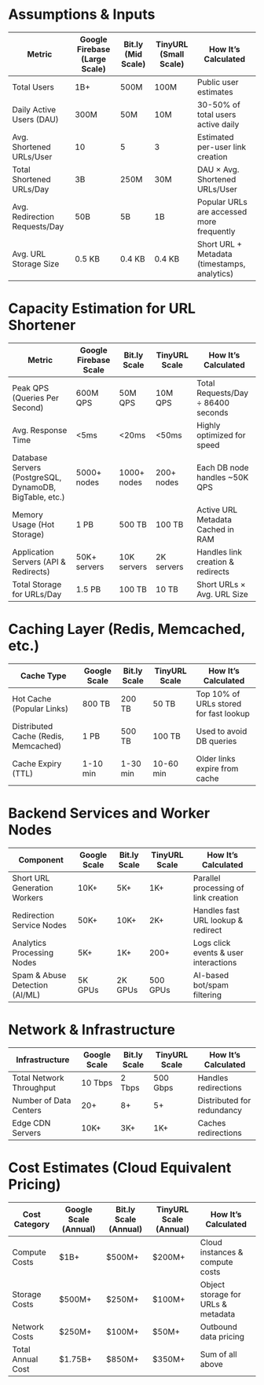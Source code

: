 # Assumptions & Inputs

| Metric                                      | Google Firebase (Large Scale)  | Bit.ly (Mid Scale)           | TinyURL (Small Scale)         | How It’s Calculated                          |
|---------------------------------------------|--------------------------------|------------------------------|-------------------------------|----------------------------------------------|
| Total Users                                 | 1B+                            | 500M                         | 100M                          | Public user estimates                        |
| Daily Active Users (DAU)                    | 300M                           | 50M                          | 10M                           | 30-50% of total users active daily          |
| Avg. Shortened URLs/User                    | 10                             | 5                            | 3                             | Estimated per-user link creation            |
| Total Shortened URLs/Day                    | 3B                             | 250M                         | 30M                           | DAU × Avg. Shortened URLs/User              |
| Avg. Redirection Requests/Day               | 50B                            | 5B                           | 1B                            | Popular URLs are accessed more frequently  |
| Avg. URL Storage Size                       | 0.5 KB                         | 0.4 KB                       | 0.4 KB                        | Short URL + Metadata (timestamps, analytics)|

# Capacity Estimation for URL Shortener

| Metric                                      | Google Firebase Scale         | Bit.ly Scale                 | TinyURL Scale                 | How It’s Calculated                          |
|---------------------------------------------|--------------------------------|------------------------------|-------------------------------|----------------------------------------------|
| Peak QPS (Queries Per Second)               | 600M QPS                       | 50M QPS                      | 10M QPS                        | Total Requests/Day ÷ 86400 seconds         |
| Avg. Response Time                           | <5ms                           | <20ms                        | <50ms                          | Highly optimized for speed                  |
| Database Servers (PostgreSQL, DynamoDB, BigTable, etc.) | 5000+ nodes                | 1000+ nodes                  | 200+ nodes                     | Each DB node handles ~50K QPS               |
| Memory Usage (Hot Storage)                  | 1 PB                           | 500 TB                       | 100 TB                         | Active URL Metadata Cached in RAM           |
| Application Servers (API & Redirects)       | 50K+ servers                   | 10K servers                  | 2K servers                     | Handles link creation & redirects           |
| Total Storage for URLs/Day                  | 1.5 PB                         | 100 TB                       | 10 TB                          | Short URLs × Avg. URL Size                  |

# Caching Layer (Redis, Memcached, etc.)

| Cache Type                                  | Google Scale                  | Bit.ly Scale                 | TinyURL Scale                 | How It’s Calculated                          |
|---------------------------------------------|--------------------------------|------------------------------|-------------------------------|----------------------------------------------|
| Hot Cache (Popular Links)                   | 800 TB                         | 200 TB                       | 50 TB                          | Top 10% of URLs stored for fast lookup      |
| Distributed Cache (Redis, Memcached)        | 1 PB                           | 500 TB                       | 100 TB                         | Used to avoid DB queries                    |
| Cache Expiry (TTL)                          | 1-10 min                       | 1-30 min                     | 10-60 min                      | Older links expire from cache               |

# Backend Services and Worker Nodes

| Component                                   | Google Scale                  | Bit.ly Scale                 | TinyURL Scale                 | How It’s Calculated                          |
|---------------------------------------------|--------------------------------|------------------------------|-------------------------------|----------------------------------------------|
| Short URL Generation Workers                | 10K+                           | 5K+                          | 1K+                            | Parallel processing of link creation        |
| Redirection Service Nodes                   | 50K+                           | 10K+                         | 2K+                            | Handles fast URL lookup & redirect          |
| Analytics Processing Nodes                  | 5K+                            | 1K+                          | 200+                           | Logs click events & user interactions       |
| Spam & Abuse Detection (AI/ML)              | 5K GPUs                        | 2K GPUs                       | 500 GPUs                       | AI-based bot/spam filtering                 |

# Network & Infrastructure

| Infrastructure                               | Google Scale                  | Bit.ly Scale                 | TinyURL Scale                 | How It’s Calculated                          |
|----------------------------------------------|--------------------------------|------------------------------|-------------------------------|----------------------------------------------|
| Total Network Throughput                     | 10 Tbps                        | 2 Tbps                       | 500 Gbps                       | Handles redirections                         |
| Number of Data Centers                       | 20+                            | 8+                           | 5+                             | Distributed for redundancy                  |
| Edge CDN Servers                             | 10K+                           | 3K+                          | 1K+                            | Caches redirections                          |

# Cost Estimates (Cloud Equivalent Pricing)

| Cost Category                                | Google Scale (Annual)         | Bit.ly Scale (Annual)         | TinyURL Scale (Annual)         | How It’s Calculated                          |
|----------------------------------------------|--------------------------------|-------------------------------|--------------------------------|----------------------------------------------|
| Compute Costs                                | $1B+                           | $500M+                        | $200M+                         | Cloud instances & compute costs             |
| Storage Costs                                | $500M+                         | $250M+                        | $100M+                         | Object storage for URLs & metadata          |
| Network Costs                                | $250M+                         | $100M+                        | $50M+                          | Outbound data pricing                       |
| Total Annual Cost                            | $1.75B+                        | $850M+                        | $350M+                         | Sum of all above                            |
